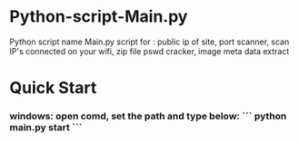 # Python-script-Main.py
Python script name Main.py
script for : public ip of site,
             port scanner,
             scan IP's connected on your wifi,
             zip file pswd cracker,
             image meta data extract

<h1> Quick Start
  
  <h3>windows: 
  open comd, set the path and type below:
 ```
python main.py start
```
